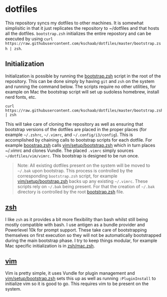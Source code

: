 # dotfiles
This repository syncs my dotfiles to other machines. It is somewhat simplisitic in that it just replicates the
repository to ~/dotfiles and that hosts all the dotfiles. `bootstrap.zsh` initializes the entire repostory and can be
executed by using `curl https://raw.githubusercontent.com/kschaab/dotfiles/master/bootstrap.zsh | zsh`.

## Initialization
Initialization is possible by running the [bootstrap.zsh](bootstrap.zsh) script in the root of the repository. This
can be done simply by having `git` and `zsh` on the system and running the command below. The scripts require no
other utilities, for example on Mac the bootstrap script will set up sudoless homebrew, install nerd fonts, etc.

```
curl https://raw.githubusercontent.com/kschaab/dotfiles/master/bootstrap.zsh | zsh
```

This will take care of cloning the repository as well as ensuring that bootstrap versions of the dotfiles are placed
in the proper places (for example `~/.zshrc`, `~/.vimrc`, and `~/.config/i3/config`). This is accomplished by
chaining calls to bootstrap scripts for each dotfile. For example [boostrap.zsh](bootstrap.zsh) calls
[vim/setup/bootstrap.zsh](vim/setup/bootstrap.zsh) which in turn places ~/.vimrc and clones Vundle. The placed
`.vimrc` simply sources `~/dotfiles/vim/vimrc`. This bootstrap is designed to be run once.

> Note: All existing dotfiles present on the system will be moved to `~/.bak` upon bootstrap. This process is
controlled by the corresponding `bootstrap.zsh` script, for example
[vim/setup/bootstrap.zsh](vim/setup/bootstrap.zsh) backs up any existing `~/.vimrc`. These scripts rely on `~/.bak`
being present. For that the creation of `~/.bak` directory is controlled by the root [bootstrap.zsh](bootstrap.zsh)
file.

## [zsh](zsh)

I like `zsh` as it provides a bit more flexibility than bash whilst still being mostly compatible with bash. I use
antigen as a bundle provider and Powerlevel 10k for prompt support. These take care of bootstrapping themselves on
first execution so they will not be automatically bootstrapped during the main bootstrap phase. I try to keep things
modular, for example Mac specific initialization is in [zsh/mac.zsh](zsh/mac.zsh).

## [vim](vim)

Vim is pretty simple, it uses Vundle for plugin management and [vim/setup/bootstrap.zsh](vim/setup/bootstrap.zsh)
sets this up as well as running `:PluginInstall` to initialize vim so it is good to go. This requires vim to be
present on the system.
